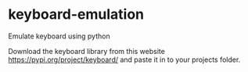 # keyboard-emulation
Emulate keyboard using python

Download the keyboard library from this website https://pypi.org/project/keyboard/ and paste it in to your projects folder.
